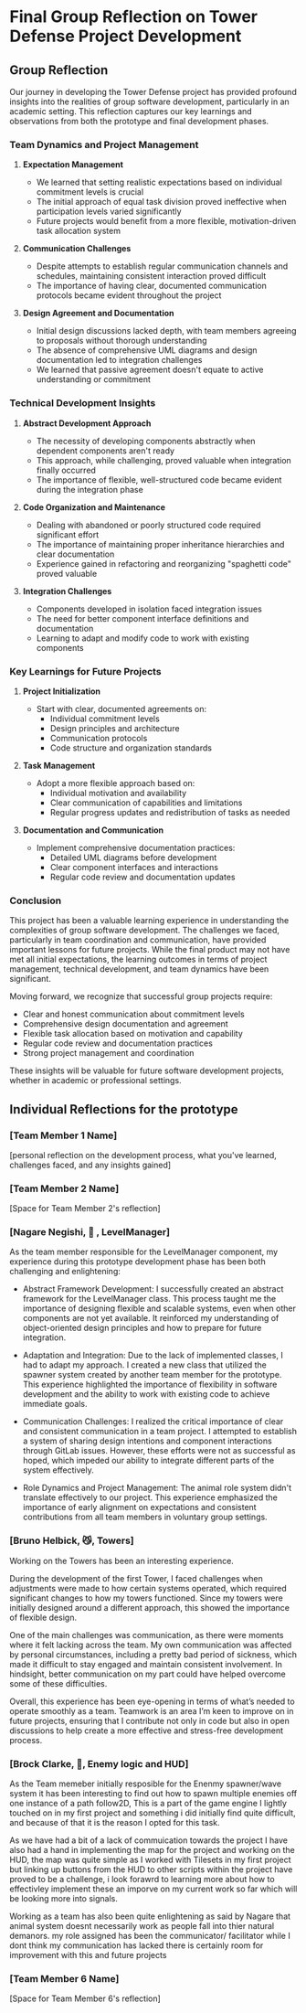 # Final Group Reflection on Tower Defense Project Development

## Group Reflection

Our journey in developing the Tower Defense project has provided profound insights into the realities of group software development, particularly in an academic setting. This reflection captures our key learnings and observations from both the prototype and final development phases.

### Team Dynamics and Project Management

1. **Expectation Management**
   - We learned that setting realistic expectations based on individual commitment levels is crucial
   - The initial approach of equal task division proved ineffective when participation levels varied significantly
   - Future projects would benefit from a more flexible, motivation-driven task allocation system

2. **Communication Challenges**
   - Despite attempts to establish regular communication channels and schedules, maintaining consistent interaction proved difficult
   - The importance of having clear, documented communication protocols became evident throughout the project

3. **Design Agreement and Documentation**
   - Initial design discussions lacked depth, with team members agreeing to proposals without thorough understanding
   - The absence of comprehensive UML diagrams and design documentation led to integration challenges
   - We learned that passive agreement doesn't equate to active understanding or commitment

### Technical Development Insights

1. **Abstract Development Approach**
   - The necessity of developing components abstractly when dependent components aren't ready
   - This approach, while challenging, proved valuable when integration finally occurred
   - The importance of flexible, well-structured code became evident during the integration phase

2. **Code Organization and Maintenance**
   - Dealing with abandoned or poorly structured code required significant effort
   - The importance of maintaining proper inheritance hierarchies and clear documentation
   - Experience gained in refactoring and reorganizing "spaghetti code" proved valuable

3. **Integration Challenges**
   - Components developed in isolation faced integration issues
   - The need for better component interface definitions and documentation
   - Learning to adapt and modify code to work with existing components

### Key Learnings for Future Projects

1. **Project Initialization**
   - Start with clear, documented agreements on:
     - Individual commitment levels
     - Design principles and architecture
     - Communication protocols
     - Code structure and organization standards

2. **Task Management**
   - Adopt a more flexible approach based on:
     - Individual motivation and availability
     - Clear communication of capabilities and limitations
     - Regular progress updates and redistribution of tasks as needed

3. **Documentation and Communication**
   - Implement comprehensive documentation practices:
     - Detailed UML diagrams before development
     - Clear component interfaces and interactions
     - Regular code review and documentation updates

### Conclusion

This project has been a valuable learning experience in understanding the complexities of group software development. The challenges we faced, particularly in team coordination and communication, have provided important lessons for future projects. While the final product may not have met all initial expectations, the learning outcomes in terms of project management, technical development, and team dynamics have been significant.

Moving forward, we recognize that successful group projects require:
- Clear and honest communication about commitment levels
- Comprehensive design documentation and agreement
- Flexible task allocation based on motivation and capability
- Regular code review and documentation practices
- Strong project management and coordination

These insights will be valuable for future software development projects, whether in academic or professional settings.









## Individual Reflections for the prototype

### [Team Member 1 Name]
[personal reflection on the development process, what you've learned, challenges faced, and any insights gained]

### [Team Member 2 Name]
[Space for Team Member 2's reflection]

### [Nagare Negishi, 🐶 , LevelManager]

As the team member responsible for the LevelManager component, my experience during this prototype development phase has been both challenging and enlightening:

- Abstract Framework Development: I successfully created an abstract framework for the LevelManager class. This process taught me the importance of designing flexible and scalable systems, even when other components are not yet available. It reinforced my understanding of object-oriented design principles and how to prepare for future integration.

- Adaptation and Integration: Due to the lack of implemented classes, I had to adapt my approach. I created a new class that utilized the spawner system created by another team member for the prototype. This experience highlighted the importance of flexibility in software development and the ability to work with existing code to achieve immediate goals.

- Communication Challenges: I realized the critical importance of clear and consistent communication in a team project. I attempted to establish a system of sharing design intentions and component interactions through GitLab issues. However, these efforts were not as successful as hoped, which impeded our ability to integrate different parts of the system effectively.

- Role Dynamics and Project Management: The animal role system didn't translate effectively to our project. This experience emphasized the importance of early alignment on expectations and consistent contributions from all team members in voluntary group settings.

### [Bruno Helbick, 😼, Towers]

Working on the Towers has been an interesting experience.

During the development of the first Tower, I faced challenges when adjustments were made to how certain systems operated, which required significant changes to how my towers functioned. Since my towers were initially designed around a different approach, this showed the importance of flexible design.

One of the main challenges was communication, as there were moments where it felt lacking across the team. My own communication was affected by personal circumstances, including a pretty bad period of sickness, which made it difficult to stay engaged and maintain consistent involvement. In hindsight, better communication on my part could have helped overcome some of these difficulties.

Overall, this experience has been eye-opening in terms of what’s needed to operate smoothly as a team. Teamwork is an area I’m keen to improve on in future projects, ensuring that I contribute not only in code but also in open discussions to help create a more effective and stress-free development process.

### [Brock Clarke, 🐰, Enemy logic and HUD]

As the Team memeber initially resposible for the Enenmy spawner/wave system it has been interesting to find out how to spawn multiple enemies off one instance of a path follow2D, This is a part of the game engine I lightly touched on in my first project and something i did initially find quite difficult,
and because of that it is the reason I opted for this task.

As we have had a bit of a lack of commuication towards the project I have also had a hand in implementing the map for the project and working on the HUD, the map was quite simple as I worked with Tilesets in my first project but linking up buttons from the HUD to other scripts within the project have proved to be a challenge, i look forawrd to learning more about how to effectivley implement these an imporve on my current work so far which will be looking more into signals.

Working as a team has also been quite enlightening as said by Nagare that animal system doesnt necessarily work as people fall into thier natural demanors. my role assigned has been the communicator/ facilitator while I dont think my communication has lacked there is certainly room for improvement with this and future projects

### [Team Member 6 Name]
[Space for Team Member 6's reflection]